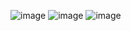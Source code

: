 ![image](https://github.com/user-attachments/assets/84bf432d-1425-42dc-9873-8956fe826693)
![image](https://github.com/user-attachments/assets/74a3b39e-234f-4ee4-bea8-13cd4e0c6554)
![image](https://github.com/user-attachments/assets/0945459d-0974-4f0e-ac0c-6c6eda85c7a9)
